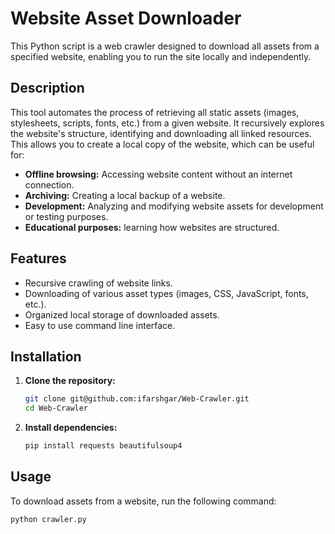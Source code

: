 
# Website Asset Downloader

This Python script is a web crawler designed to download all assets from a specified website, enabling you to run the site locally and independently.

## Description

This tool automates the process of retrieving all static assets (images, stylesheets, scripts, fonts, etc.) from a given website. It recursively explores the website's structure, identifying and downloading all linked resources. This allows you to create a local copy of the website, which can be useful for:

* **Offline browsing:** Accessing website content without an internet connection.
* **Archiving:** Creating a local backup of a website.
* **Development:** Analyzing and modifying website assets for development or testing purposes.
* **Educational purposes:** learning how websites are structured.

## Features

* Recursive crawling of website links.
* Downloading of various asset types (images, CSS, JavaScript, fonts, etc.).
* Organized local storage of downloaded assets.
* Easy to use command line interface.

## Installation

1.  **Clone the repository:**

    ```bash
    git clone git@github.com:ifarshgar/Web-Crawler.git
    cd Web-Crawler
    ```

2.  **Install dependencies:**

    ```bash
    pip install requests beautifulsoup4
    ```

## Usage

To download assets from a website, run the following command:

```bash
python crawler.py 
